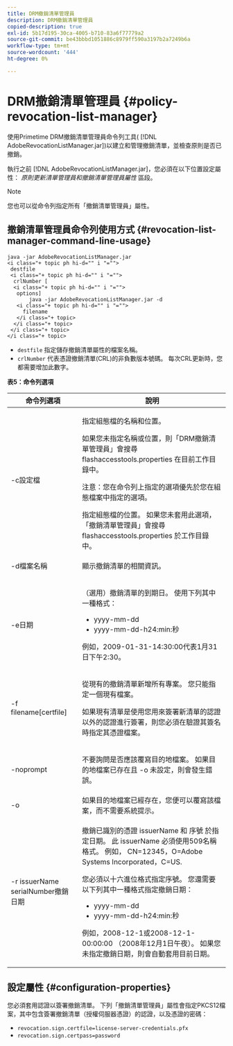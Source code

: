 ```yaml
---
title: DRM撤銷清單管理員
description: DRM撤銷清單管理員
copied-description: true
exl-id: 5b17d195-30ca-4005-b710-83a6f77779a2
source-git-commit: be43bbbd1051886c8979ff590a3197b2a7249b6a
workflow-type: tm+mt
source-wordcount: '444'
ht-degree: 0%

---
```


# DRM撤銷清單管理員 {#policy-revocation-list-manager}

使用Primetime DRM撤銷清單管理員命令列工具( [!DNL AdobeRevocationListManager.jar])以建立和管理撤銷清單，並檢查原則是否已撤銷。

執行之前 [!DNL AdobeRevocationListManager.jar]，您必須在以下位置設定屬性： *原則更新清單管理員和撤銷清單管理員屬性* 區段。

>[!NOTE]
>
>您也可以從命令列指定所有「撤銷清單管理員」屬性。

## 撤銷清單管理員命令列使用方式 {#revocation-list-manager-command-line-usage}

```
java -jar AdobeRevocationListManager.jar 
<i class="+ topic ph hi-d="" i "="">
 destfile 
 <i class="+ topic ph hi-d="" i "="">
  crlNumber [
  <i class="+ topic ph hi-d="" i "="">
   options] 
       java -jar AdobeRevocationListManager.jar -d 
   <i class="+ topic ph hi-d="" i "="">
     filename
   </i class="+ topic>
  </i class="+ topic>
 </i class="+ topic>
</i class="+ topic>
```

* `destfile` 指定儲存撤銷清單屬性的檔案名稱。
* `crlNumber` 代表憑證撤銷清單(CRL)的非負數版本號碼。 每次CRL更新時，您都需要增加此數字。

**表5：命令列選項**

<table frame="all" colsep="1" rowsep="1" class="+ topic/table adobe-d/table " id="table_a3y_wqy_n4">  
 <thead class="- topic/thead "> 
  <tr rowsep="1" class="- topic/row "> 
   <th colname="1" class="- topic/entry entry"> 命令列選項 </th> 
   <th colname="2" class="- topic/entry entry"> 說明 </th> 
  </tr> 
 </thead>
 <tbody class="- topic/tbody "> 
  <tr rowsep="1" class="- topic/row "> 
   <td colname="1" class="- topic/entry "><span class="+ topic/ph pr-d/codeph codeph">-c設定檔</span> </td> 
   <td colname="2" class="- topic/entry "><p class="- topic/p ">指定組態檔的名稱和位置。 </p><p class="- topic/p ">如果您未指定名稱或位置，則「DRM撤銷清單管理員」會搜尋 <span class="filepath"> flashaccesstools.properties</span> 在目前工作目錄中。 </p><p>注意：您在命令列上指定的選項優先於您在組態檔案中指定的選項。 </p>指定組態檔的位置。 如果您未套用此選項，「撤銷清單管理員」會搜尋 <span class="filepath"> flashaccesstools.properties</span> 於工作目錄中。 </td> 
  </tr> 
  <tr rowsep="1" class="- topic/row "> 
   <td colname="1" class="- topic/entry "><span class="+ topic/ph pr-d/codeph codeph">-d檔案名稱</span> </td> 
   <td colname="2" class="- topic/entry "> <p class="- topic/p ">顯示撤銷清單的相關資訊。 </p> </td> 
  </tr> 
  <tr rowsep="1" class="- topic/row "> 
   <td colname="1" class="- topic/entry "><span class="+ topic/ph pr-d/codeph codeph">-e日期</span> </td> 
   <td colname="2" class="- topic/entry "> <p class="- topic/p ">（選用）撤銷清單的到期日。 使用下列其中一種格式： 
     <ul id="ul_2C89F8183C3647C593CB67576D9DED07"> 
      <li id="li_A866F6CBCB464193A119A6609C8F3B2A"><span class="+ topic/ph pr-d/codeph codeph">yyyy-mm-dd</span> </li> 
      <li id="li_B5F9F6C995E64464838DDE447848F707"><span class="+ topic/ph pr-d/codeph codeph">yyyy-mm-dd-h24:min:秒</span> </li> 
     </ul>例如，2009-01-31-14:30:00代表1月31日下午2:30。 </p> </td> 
  </tr> 
  <tr rowsep="1" class="- topic/row "> 
   <td colname="1" class="- topic/entry "><span class="codeph">-f filename[certfile]</span> </td> 
   <td colname="2" class="- topic/entry "> <p>從現有的撤銷清單新增所有專案。 您只能指定一個現有檔案。 </p> <p class="- topic/p ">如果現有清單是使用您用來簽署新清單的認證以外的認證進行簽署，則您必須在驗證其簽名時指定其憑證檔案。 </p> </td> 
  </tr> 
  <tr rowsep="1" class="- topic/row "> 
   <td colname="1" class="- topic/entry "><span class="codeph"> -noprompt</span> </td> 
   <td colname="2" class="- topic/entry "> <p class="- topic/p ">不要詢問是否應該覆寫目的地檔案。 如果目的地檔案已存在且 <span class="codeph"> -o</span> 未設定，則會發生錯誤。 </p> </td> 
  </tr> 
  <tr rowsep="1" class="- topic/row "> 
   <td colname="1" class="- topic/entry "><span class="codeph"> -o</span> </td> 
   <td colname="2" class="- topic/entry "> 如果目的地檔案已經存在，您便可以覆寫該檔案，而不需要系統提示。 </td> 
  </tr> 
  <tr rowsep="0" class="- topic/row "> 
   <td colname="1" class="- topic/entry "><span class="codeph">-r issuerName serialNumber撤銷日期</span> </td> 
   <td colname="2" class="- topic/entry "> <p class="- topic/p ">撤銷已識別的憑證 <span class="codeph"> issuerName</span> 和 <span class="codeph"> 序號</span> 於指定日期。 此 <span class="codeph"> issuerName</span> 必須使用509名稱格式。 例如， <span class="codeph"> CN=12345，O=Adobe Systems Incorporated，C=US</span>. </p> <p>您必須以十六進位格式指定序號。 您還需要以下列其中一種格式指定撤銷日期： 
     <ul id="ul_1524FBC6818248F3A2B271243E649400"> 
      <li id="li_BC618EA2332D42A59B1B5434CAFFD2AF"><span class="+ topic/ph pr-d/codeph codeph">yyyy-mm-dd</span> </li> 
      <li id="li_97F77810D20C4CF2944EFCFF5DFAE467"><span class="+ topic/ph pr-d/codeph codeph">yyyy-mm-dd-h24:min:秒</span> </li> 
     </ul>例如，2008-12-1或2008-12-1-00:00:00 （2008年12月1日午夜）。 如果您未指定撤銷日期，則會自動套用目前日期。 </p> </td> 
  </tr> 
 </tbody> 
</table>

## 設定屬性 {#configuration-properties}

您必須套用認證以簽署撤銷清單。 下列「撤銷清單管理員」屬性會指定PKCS12檔案，其中包含簽署撤銷清單（授權伺服器憑證）的認證，以及憑證的密碼：

* `revocation.sign.certfile=license-server-credentials.pfx`
* `revocation.sign.certpass=password`
